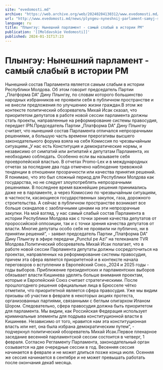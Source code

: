 ```yaml
---
site: "evedomosti.md"
archive: "https://web.archive.org/web/20240204130312/www.evedomosti.md/news/plyngeu-nyneshnij-parlament-samyj-slabyj-v-istorii-rm"
url: "http://www.evedomosti.md/news/plyngeu-nyneshnij-parlament-samyj-slabyj-v-istorii-rm"
language: ru
title: "Плынгэу: Нынешний парламент - самый слабый в истории РМ"
publication: '[[Moldavskie Vedomosti]]'
published: 2024-01-31T17:23
---
```


# Плынгэу: Нынешний парламент - самый слабый в истории РМ

Нынешний состав Парламента является самым слабым в истории Республики Молдова. Об этом говорит председатель Партии „Платформа DA” Дину Плынгэу, по словам которого большинство народных избранников не проявили себя в публичном пространстве и не внесли предложения по улучшению жизни граждан.В этом же контексте политический обозреватель Михай Исак сказал, что приоритетом депутатов в работе новой сессии парламента должны стать проекты, направленные на реформирование системы правосудия, передает IPN.Председатель Партии „Платформа DA” Дину Плынгэу считает, что нынешний состав Парламента отличался непрозрачными решениями, а большую часть времени прерогативы высшего законодательного форума взяла на себя Комиссия по чрезвычайным ситуациям.„У нас есть Конституция и демократические нормы, и независимо от симпатий или антипатий к депутатам Парламента, их необходимо соблюдать. Особенно если вы называете себя проевропейской властью. В отчетах Promo-Lex и в международных отчетах за последние два года отмечено наблюдение тревожной тенденции в отношении прозрачности или качества принятия решений. Я понимаю, что это был сложный период для Республики Молдова как государства, но не следует злоупотреблять непрозрачными решениями. В последнее время важнейшие решения принимались даже не в парламенте, а через Комиссию по чрезвычайным ситуациям, в частности, касающиеся государственных закупок, газа, дорожного строительства. А сейчас в публичном пространстве возникает все больше скандалов с заоблачными ценами на эти непрозрачные закупки. На мой взгляд, у нас самый слабый состав Парламента в истории Республики Молдова как с точки зрения качества депутатов от пророссийской оппозиции, так и с точки зрения качества депутатов от власти. Многие депутаты особо себя не проявили ни публично, ни в принятии решений”, - заявил председатель Партии „Платформа DA” Дину Плынгэу в эфире передачи „Punctul pe Azi” на телеканале TVR Молдова.Политический обозреватель Михай Исак полагает, что в работе новой сессии Парламента депутаты должны сосредоточиться на проектах, направленных на реформирование системы правосудия, причем эта сфера является приоритетной и в контексте начала переговоров о вступлении в Европейский Союз.„2024 и 2025 годы - годы выборов. Приближение президентских и парламентских выборов обязывает власти Кишинева уделять больше внимания проектам, которые и Европейский Союз считает стратегическими. После прошлогоднего решения официальные лица в Брюсселе чётко отметили, что приоритетной является сфера правосудия. Уже мы видим призывы об участии в феврале в некоторых акциях протеста, организованных партиями, связанными с беглым олигархом Иланом Шором. Следовательно, сфера правосудия должна быть приоритетом для парламента. Мы видим, как Российская Федерация использует криминальные элементы для подрыва конституционной власти в Кишиневе. Независимо от того, нравится нам эта конституционная власть или нет, она была избрана демократическим путем”, - подчеркнул политический обозреватель Михай Исак.Первое пленарное заседание весенней парламентской сессии состоится в четверг, 1 февраля. Согласно Регламенту Парламента, законодательный орган созывается на две очередные сессии в год. Весенняя сессия начинается в феврале и не может длиться позже конца июля. Осенняя же сессия начинается в сентябре и не может превышать работать после окончания декаб месяца.